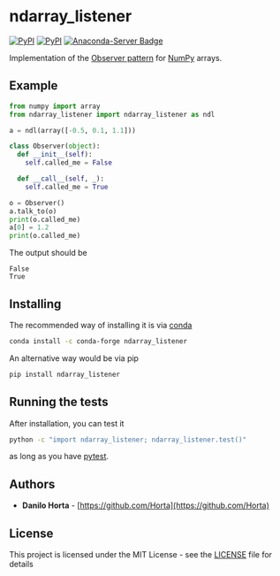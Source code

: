 # ndarray_listener

[![PyPI](https://img.shields.io/pypi/l/ndarray-listener.svg?style=flat-square)](https://pypi.python.org/pypi/ndarray-listener/)
[![PyPI](https://img.shields.io/pypi/v/ndarray-listener.svg?style=flat-square)](https://pypi.python.org/pypi/ndarray-listener/)
[![Anaconda-Server Badge](https://anaconda.org/conda-forge/ndarray_listener/badges/version.svg)](https://anaconda.org/conda-forge/ndarray_listener)

Implementation of the [Observer pattern](https://en.wikipedia.org/wiki/Observer_pattern)
for [NumPy](http://www.numpy.org) arrays.

## Example

```python
from numpy import array
from ndarray_listener import ndarray_listener as ndl

a = ndl(array([-0.5, 0.1, 1.1]))

class Observer(object):
  def __init__(self):
    self.called_me = False

  def __call__(self, _):
    self.called_me = True

o = Observer()
a.talk_to(o)
print(o.called_me)
a[0] = 1.2
print(o.called_me)
```
The output should be
```
False
True
```

## Installing

The recommended way of installing it is via
[conda](http://conda.pydata.org/docs/index.html)
```bash
conda install -c conda-forge ndarray_listener
```

An alternative way would be via pip
```bash
pip install ndarray_listener
```


## Running the tests

After installation, you can test it
```bash
python -c "import ndarray_listener; ndarray_listener.test()"
```

as long as you have [pytest](http://docs.pytest.org/en/latest/).

## Authors

* **Danilo Horta** - [https://github.com/Horta](https://github.com/Horta)

## License

This project is licensed under the MIT License - see the
[LICENSE](LICENSE) file for details

